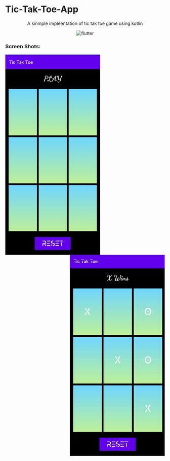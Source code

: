 # Tic-Tak-Toe-App


<div align="center">A sinmple impleentation of tic tak toe game using kotlin


 ![flutter](https://img.shields.io/badge/kotlin-language-blue)

<h3 align="left">Screen Shots:</h3>

<img align="left" width="300" src="https://github.com/Sachinbhola/Tic-Tak-Toe-App/blob/master/ttt_ss2.jpg"/>
<img align="right" width="300" src="https://github.com/Sachinbhola/Tic-Tak-Toe-App/blob/master/ttt_ss1.jpg"/>

<p margin: 50px;>


